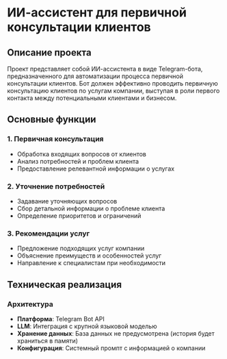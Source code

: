 # ИИ-ассистент для первичной консультации клиентов

## Описание проекта

Проект представляет собой ИИ-ассистента в виде Telegram-бота, предназначенного для автоматизации процесса первичной консультации клиентов. Бот должен эффективно проводить первичную консультацию клиентов по услугам компании, выступая в роли первого контакта между потенциальными клиентами и бизнесом.

## Основные функции

### 1. Первичная консультация
- Обработка входящих вопросов от клиентов  
- Анализ потребностей и проблем клиента
- Предоставление релевантной информации о услугах

### 2. Уточнение потребностей
- Задавание уточняющих вопросов
- Сбор детальной информации о проблеме клиента  
- Определение приоритетов и ограничений

### 3. Рекомендации услуг
- Предложение подходящих услуг компании
- Объяснение преимуществ и особенностей услуг
- Направление к специалистам при необходимости

## Техническая реализация

### Архитектура
- **Платформа**: Telegram Bot API
- **LLM**: Интеграция с крупной языковой моделью  
- **Хранение данных**: База данных не предусмотрена (история будет храниться в памяти)
- **Конфигурация**: Системный промпт с информацией о компании